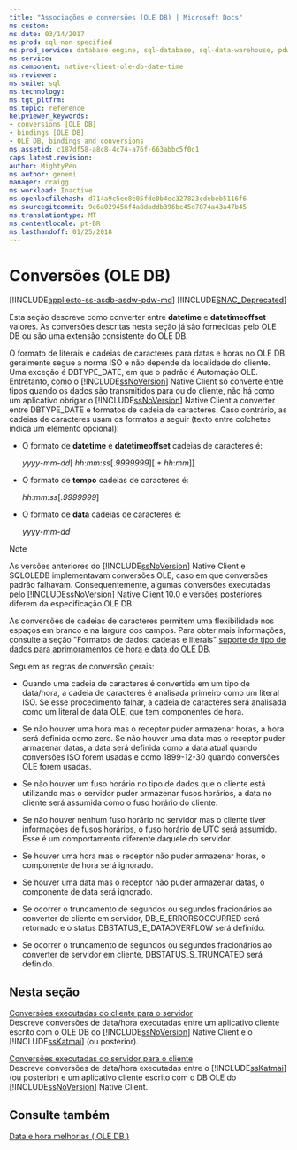```yaml
---
title: "Associações e conversões (OLE DB) | Microsoft Docs"
ms.custom: 
ms.date: 03/14/2017
ms.prod: sql-non-specified
ms.prod_service: database-engine, sql-database, sql-data-warehouse, pdw
ms.service: 
ms.component: native-client-ole-db-date-time
ms.reviewer: 
ms.suite: sql
ms.technology: 
ms.tgt_pltfrm: 
ms.topic: reference
helpviewer_keywords:
- conversions [OLE DB]
- bindings [OLE DB]
- OLE DB, bindings and conversions
ms.assetid: c187df58-a8c8-4c74-a76f-663abbc5f0c1
caps.latest.revision: 
author: MightyPen
ms.author: genemi
manager: craigg
ms.workload: Inactive
ms.openlocfilehash: d714a9c5ee8e05fde0b4ec327823cdebeb5116f6
ms.sourcegitcommit: 9e6a029456f4a8daddb396bc45d7874a43a47b45
ms.translationtype: MT
ms.contentlocale: pt-BR
ms.lasthandoff: 01/25/2018
---
```

# <a name="conversions-ole-db"></a>Conversões (OLE DB)
[!INCLUDE[appliesto-ss-asdb-asdw-pdw-md](../../includes/appliesto-ss-asdb-asdw-pdw-md.md)]
[!INCLUDE[SNAC_Deprecated](../../includes/snac-deprecated.md)]

  Esta seção descreve como converter entre **datetime** e **datetimeoffset** valores. As conversões descritas nesta seção já são fornecidas pelo OLE DB ou são uma extensão consistente do OLE DB.  
  
 O formato de literais e cadeias de caracteres para datas e horas no OLE DB geralmente segue a norma ISO e não depende da localidade do cliente. Uma exceção é DBTYPE_DATE, em que o padrão é Automação OLE. Entretanto, como o [!INCLUDE[ssNoVersion](../../includes/ssnoversion-md.md)] Native Client só converte entre tipos quando os dados são transmitidos para ou do cliente, não há como um aplicativo obrigar o [!INCLUDE[ssNoVersion](../../includes/ssnoversion-md.md)] Native Client a converter entre DBTYPE_DATE e formatos de cadeia de caracteres. Caso contrário, as cadeias de caracteres usam os formatos a seguir (texto entre colchetes indica um elemento opcional):  
  
-   O formato de **datetime** e **datetimeoffset** cadeias de caracteres é:  
  
     *yyyy*-*mm*-*dd*[ *hh*:*mm*:*ss*[.*9999999*][ ± *hh*:*mm*]]  
  
-   O formato de **tempo** cadeias de caracteres é:  
  
     *hh*:*mm*:*ss*[.*9999999*]  
  
-   O formato de **data** cadeias de caracteres é:  
  
     *yyyy*-*mm*-*dd*  
  
> [!NOTE]  
>  As versões anteriores do [!INCLUDE[ssNoVersion](../../includes/ssnoversion-md.md)] Native Client e SQLOLEDB implementavam conversões OLE, caso em que conversões padrão falhavam. Consequentemente, algumas conversões executadas pelo [!INCLUDE[ssNoVersion](../../includes/ssnoversion-md.md)] Native Client 10.0 e versões posteriores diferem da especificação OLE DB.  
  
 As conversões de cadeias de caracteres permitem uma flexibilidade nos espaços em branco e na largura dos campos. Para obter mais informações, consulte a seção "Formatos de dados: cadeias e literais" [suporte de tipo de dados para aprimoramentos de hora e data do OLE DB](../../relational-databases/native-client-ole-db-date-time/data-type-support-for-ole-db-date-and-time-improvements.md).  
  
 Seguem as regras de conversão gerais:  
  
-   Quando uma cadeia de caracteres é convertida em um tipo de data/hora, a cadeia de caracteres é analisada primeiro como um literal ISO. Se esse procedimento falhar, a cadeia de caracteres será analisada como um literal de data OLE, que tem componentes de hora.  
  
-   Se não houver uma hora mas o receptor puder armazenar horas, a hora será definida como zero. Se não houver uma data mas o receptor puder armazenar datas, a data será definida como a data atual quando conversões ISO forem usadas e como 1899-12-30 quando conversões OLE forem usadas.  
  
-   Se não houver um fuso horário no tipo de dados que o cliente está utilizando mas o servidor puder armazenar fusos horários, a data no cliente será assumida como o fuso horário do cliente.  
  
-   Se não houver nenhum fuso horário no servidor mas o cliente tiver informações de fusos horários, o fuso horário de UTC será assumido. Esse é um comportamento diferente daquele do servidor.  
  
-   Se houver uma hora mas o receptor não puder armazenar horas, o componente de hora será ignorado.  
  
-   Se houver uma data mas o receptor não puder armazenar datas, o componente de data será ignorado.  
  
-   Se ocorrer o truncamento de segundos ou segundos fracionários ao converter de cliente em servidor, DB_E_ERRORSOCCURRED será retornado e o status DBSTATUS_E_DATAOVERFLOW será definido.  
  
-   Se ocorrer o truncamento de segundos ou segundos fracionários ao converter de servidor em cliente, DBSTATUS_S_TRUNCATED será definido.  
  
## <a name="in-this-section"></a>Nesta seção  
 [Conversões executadas do cliente para o servidor](../../relational-databases/native-client-ole-db-date-time/conversions-performed-from-client-to-server.md)  
 Descreve conversões de data/hora executadas entre um aplicativo cliente escrito com o OLE DB do [!INCLUDE[ssNoVersion](../../includes/ssnoversion-md.md)] Native Client e o [!INCLUDE[ssKatmai](../../includes/sskatmai-md.md)] (ou posterior).  
  
 [Conversões executadas do servidor para o cliente](../../relational-databases/native-client-ole-db-date-time/conversions-performed-from-server-to-client.md)  
 Descreve conversões de data/hora executadas entre o [!INCLUDE[ssKatmai](../../includes/sskatmai-md.md)] (ou posterior) e um aplicativo cliente escrito com o DB OLE do [!INCLUDE[ssNoVersion](../../includes/ssnoversion-md.md)] Native Client.  
  
## <a name="see-also"></a>Consulte também  
 [Data e hora melhorias &#40; OLE DB &#41;](../../relational-databases/native-client-ole-db-date-time/date-and-time-improvements-ole-db.md)  
  
  
